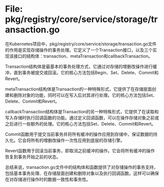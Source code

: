 # File: pkg/registry/core/service/storage/transaction.go

在Kubernetes项目中，pkg/registry/core/service/storage/transaction.go文件的作用是实现存储操作的事务处理。它定义了一个Transaction接口，以及三个实现该接口的结构体：transaction、metaTransaction和callbackTransaction。

Transaction结构体是最基本的事务处理方式，它通过对存储的增删改操作进行缓冲，直到事务被提交或回滚。它的核心方法包括Begin、Set、Delete、Commit和Revert。

metaTransaction结构体是Transaction的一种特殊形式，它提供了在存储层面创建和删除对象的功能，同时可以在写入后对其进行处理。它的核心方法包括Set、Delete、Commit和Revert。

callbackTransaction结构体是Transaction的另一种特殊形式，它提供了在读取和写入存储时执行回调函数的功能。通过定义回调函数，可以在操作存储对象之前或之后进行一些额外的处理。它的核心方法包括Set、Delete、Commit和Revert。

Commit函数用于提交当前事务并将所有缓冲的操作应用到存储中，保证数据的持久化。它会将所有的增删改操作一次性应用到底层的存储引擎。

Revert函数用于回滚当前事务，即取消之前缓冲的操作。它会将所有缓冲的操作恢复到事务开始之前的状态。

总结来说，transaction.go文件中的结构体和函数提供了对存储操作的事务支持，包括基本事务处理、在存储层面创建和删除对象以及执行回调函数。这样可以确保在对存储进行操作时的数据一致性和事务性。

